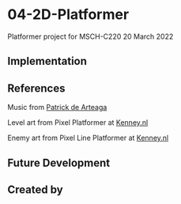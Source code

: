 # 04-2D-Platformer
Platformer project for MSCH-C220
20 March 2022

## Implementation

## References
Music from [Patrick de Arteaga](https://patrickdearteaga.com)

Level art from Pixel Platformer at [Kenney.nl](https://kenney.nl/assets/pixel-platformer)

Enemy art from Pixel Line Platformer at [Kenney.nl](https://kenney.nl/assets/pixel-line-platformer)

## Future Development

## Created by
